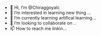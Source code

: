 - 👋 Hi, I’m @Chiraggoyalc
- 👀 I’m interested in learning new thing ...
- 🌱 I’m currently learning artifical learning...
- 💞️ I’m looking to collaborate on ..
- 📫 How to reach me linkin...

<!---
Chiraggoyalc/Chiraggoyalc is a ✨ special ✨ repository because its `README.md` (this file) appears on your GitHub profile.
You can click the Preview link to take a look at your changes.
--->
